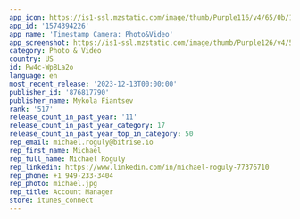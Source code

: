 ```yaml
---
app_icon: https://is1-ssl.mzstatic.com/image/thumb/Purple116/v4/65/0b/1c/650b1c70-cc06-83bc-2b5c-84d68685140e/AppIcon-0-1x_U007epad-0-0-85-220-0.png/1024x1024bb.png
app_id: '1574394226'
app_name: 'Timestamp Camera: Photo&Video'
app_screenshot: https://is1-ssl.mzstatic.com/image/thumb/Purple126/v4/53/9c/40/539c40dc-7b23-3906-2e18-14e0dfb1e95c/883ad53d-613a-48d5-9efa-286ffe1eac0c_6.5in_-_01.1.jpg/1284x2778bb.png
category: Photo & Video
country: US
id: Pw4c-WpBLa2o
language: en
most_recent_release: '2023-12-13T00:00:00'
publisher_id: '876817790'
publisher_name: Mykola Fiantsev
rank: '517'
release_count_in_past_year: '11'
release_count_in_past_year_category: 17
release_count_in_past_year_top_in_category: 50
rep_email: michael.roguly@bitrise.io
rep_first_name: Michael
rep_full_name: Michael Roguly
rep_linkedin: https://www.linkedin.com/in/michael-roguly-77376710
rep_phone: +1 949-233-3404
rep_photo: michael.jpg
rep_title: Account Manager
store: itunes_connect
---
```

